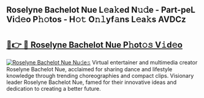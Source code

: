 ## Roselyne Bachelot Nue L𝚎a𝚔ed N𝚞𝚍e - Part-peL Vi𝚍𝚎o P𝚑𝚘tos - H𝚘𝚝 O𝚗𝚕yf𝚊ns L𝚎a𝚔s AVDCz

# <h2><a href="http://kfdb788.oniu.top/?m=Roselyne+Bachelot+Nue">🔗👉 🔴 Roselyne Bachelot Nue P𝚑ot𝚘𝚜 V𝚒d𝚎o</a></h2>

[![Roselyne Bachelot Nue Nu𝚍e𝚜](https://i.imgur.com/0qMVB7G.gif)](http://kfdb788.oniu.top/?m=Roselyne+Bachelot+Nue)
Virtual entertainer and multimedia creator Roselyne Bachelot Nue, acclaimed for sharing dance and lifestyle knowledge through trending choreographies and compact clips. Visionary leader Roselyne Bachelot Nue, famed for their innovative ideas and dedication to creating a better future.  
